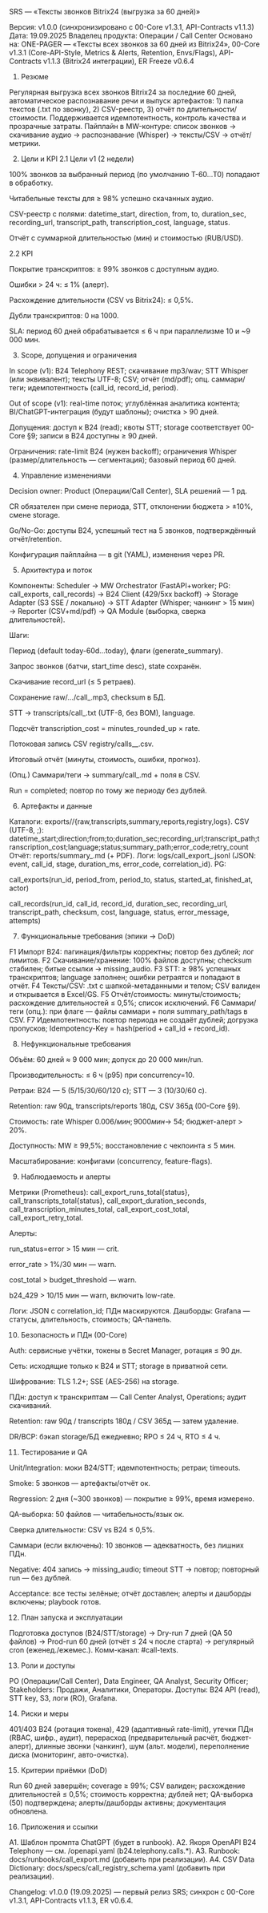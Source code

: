 SRS — «Тексты звонков Bitrix24 (выгрузка за 60 дней)»

Версия: v1.0.0 (синхронизировано с 00-Core v1.3.1, API-Contracts v1.1.3)
Дата: 19.09.2025
Владелец продукта: Операции / Call Center
Основано на: ONE-PAGER — «Тексты всех звонков за 60 дней из Bitrix24», 00-Core v1.3.1 (Core-API-Style, Metrics & Alerts, Retention, Envs/Flags), API-Contracts v1.1.3 (Bitrix24 интеграции), ER Freeze v0.6.4

1) Резюме

Регулярная выгрузка всех звонков Bitrix24 за последние 60 дней, автоматическое распознавание речи и выпуск артефактов: 1) папка текстов (.txt по звонку), 2) CSV-реестр, 3) отчёт по длительности/стоимости. Поддерживается идемпотентность, контроль качества и прозрачные затраты. Пайплайн в MW-контуре: список звонков → скачивание аудио → распознавание (Whisper) → тексты/CSV → отчёт/метрики.

2) Цели и KPI
2.1 Цели v1 (2 недели)

100% звонков за выбранный период (по умолчанию T-60…T0) попадают в обработку.

Читабельные тексты для ≥ 98% успешно скачанных аудио.

CSV-реестр с полями: datetime_start, direction, from, to, duration_sec, recording_url, transcript_path, transcription_cost, language, status.

Отчёт с суммарной длительностью (мин) и стоимостью (RUB/USD).

2.2 KPI

Покрытие транскриптов: ≥ 99% звонков с доступным аудио.

Ошибки > 24 ч: ≤ 1% (алерт).

Расхождение длительности (CSV vs Bitrix24): ≤ 0,5%.

Дубли транскриптов: 0 на 1000.

SLA: период 60 дней обрабатывается ≤ 6 ч при параллелизме 10 и ~9 000 мин.

3) Scope, допущения и ограничения

In scope (v1): B24 Telephony REST; скачивание mp3/wav; STT Whisper (или эквивалент); тексты UTF-8; CSV; отчёт (md/pdf); опц. саммари/теги; идемпотентность (call_id, record_id, period).

Out of scope (v1): real-time поток; углублённая аналитика контента; BI/ChatGPT-интеграция (будут шаблоны); очистка > 90 дней.

Допущения: доступ к B24 (read); квоты STT; storage соответствует 00-Core §9; записи в B24 доступны ≥ 90 дней.

Ограничения: rate-limit B24 (нужен backoff); ограничения Whisper (размер/длительность — сегментация); базовый период 60 дней.

4) Управление изменениями

Decision owner: Product (Операции/Call Center), SLA решений — 1 рд.

CR обязателен при смене периода, STT, отклонении бюджета > ±10%, смене storage.

Go/No-Go: доступы B24, успешный тест на 5 звонков, подтверждённый отчёт/retention.

Конфигурация пайплайна — в git (YAML), изменения через PR.

5) Архитектура и поток

Компоненты: Scheduler → MW Orchestrator (FastAPI+worker; PG: call_exports, call_records) → B24 Client (429/5xx backoff) → Storage Adapter (S3 SSE / локально) → STT Adapter (Whisper; чанкинг > 15 мин) → Reporter (CSV+md/pdf) → QA Module (выборка, сверка длительностей).

Шаги:

Период (default today-60d…today), флаги (generate_summary).

Запрос звонков (батчи, start_time desc), state сохранён.

Скачивание record_url (≤ 5 ретраев).

Сохранение raw/…/call_<id>.mp3, checksum в БД.

STT → transcripts/call_<id>.txt (UTF-8, без BOM), language.

Подсчёт transcription_cost = minutes_rounded_up × rate.

Потоковая запись CSV registry/calls_<from>_<to>.csv.

Итоговый отчёт (минуты, стоимость, ошибки, прогноз).

(Опц.) Саммари/теги → summary/call_<id>.md + поля в CSV.

Run = completed; повтор по тому же периоду без дублей.

6) Артефакты и данные

Каталоги: exports/<period>/{raw,transcripts,summary,reports,registry,logs}.
CSV (UTF-8, ;):
datetime_start;direction;from;to;duration_sec;recording_url;transcript_path;transcription_cost;language;status;summary_path;error_code;retry_count
Отчёт: reports/summary_<period>.md (+ PDF).
Логи: logs/call_export_<ts>.jsonl (JSON: event, call_id, stage, duration_ms, error_code, correlation_id).
PG:

call_exports(run_id, period_from, period_to, status, started_at, finished_at, actor)

call_records(run_id, call_id, record_id, duration_sec, recording_url, transcript_path, checksum, cost, language, status, error_message, attempts)

7) Функциональные требования (эпики → DoD)

F1 Импорт B24: пагинация/фильтры корректны; повтор без дублей; лог лимитов.
F2 Скачивание/хранение: 100% файлов доступны; checksum стабилен; битые ссылки → missing_audio.
F3 STT: ≥ 98% успешных транскриптов; language заполнен; ошибки ретраятся и попадают в отчёт.
F4 Тексты/CSV: .txt с шапкой-метаданными и телом; CSV валиден и открывается в Excel/GS.
F5 Отчёт/стоимость: минуты/стоимость; расхождение длительностей ≤ 0,5%; список исключений.
F6 Саммари/теги (опц.): при флаге — файлы саммари + поля summary_path/tags в CSV.
F7 Идемпотентность: повтор периода не создаёт дублей; догрузка пропусков; Idempotency-Key = hash(period + call_id + record_id).

8) Нефункциональные требования

Объём: 60 дней ≈ 9 000 мин; допуск до 20 000 мин/run.

Производительность: ≤ 6 ч (p95) при concurrency=10.

Ретраи: B24 — 5 (5/15/30/60/120 c); STT — 3 (10/30/60 c).

Retention: raw 90д, transcripts/reports 180д, CSV 365д (00-Core §9).

Стоимость: rate Whisper $0.006/мин; 9 000 мин → ~$54; бюджет-алерт > 20%.

Доступность: MW ≥ 99,5%; восстановление с чекпоинта ≤ 5 мин.

Масштабирование: конфигами (concurrency, feature-flags).

9) Наблюдаемость и алерты

Метрики (Prometheus):
call_export_runs_total{status}, call_transcripts_total{status}, call_export_duration_seconds, call_transcription_minutes_total, call_export_cost_total, call_export_retry_total.

Алерты:

run_status=error > 15 мин — crit.

error_rate > 1%/30 мин — warn.

cost_total > budget_threshold — warn.

b24_429 > 10/15 мин — warn, включить low-rate.

Логи: JSON с correlation_id; ПДн маскируются.
Дашборды: Grafana — статусы, длительность, стоимость; QA-панель.

10) Безопасность и ПДн (00-Core)

Auth: сервисные учётки, токены в Secret Manager, ротация ≤ 90 дн.

Сеть: исходящие только к B24 и STT; storage в приватной сети.

Шифрование: TLS 1.2+; SSE (AES-256) на storage.

ПДн: доступ к транскриптам — Call Center Analyst, Operations; аудит скачиваний.

Retention: raw 90д / transcripts 180д / CSV 365д — затем удаление.

DR/BCP: бэкап storage/БД ежедневно; RPO ≤ 24 ч, RTO ≤ 4 ч.

11) Тестирование и QA

Unit/Integration: моки B24/STT; идемпотентность; ретраи; timeouts.

Smoke: 5 звонков — артефакты/отчёт ок.

Regression: 2 дня (~300 звонков) — покрытие ≥ 99%, время измерено.

QA-выборка: 50 файлов — читабельность/язык ок.

Сверка длительности: CSV vs B24 ≤ 0,5%.

Саммари (если включены): 10 звонков — адекватность, без лишних ПДн.

Negative: 404 запись → missing_audio; timeout STT → повтор; повторный run — без дублей.

Acceptance: все тесты зелёные; отчёт доставлен; алерты и дашборды включены; playbook готов.

12) План запуска и эксплуатации

Подготовка доступов (B24/STT/storage) → Dry-run 7 дней (QA 50 файлов) → Prod-run 60 дней (отчёт ≤ 24 ч после старта) → регулярный cron (еженед./ежемес.). Комм-канал: #call-texts.

13) Роли и доступы

PO (Операции/Call Center), Data Engineer, QA Analyst, Security Officer; Stakeholders: Продажи, Аналитики, Операторы. Доступы: B24 API (read), STT key, S3, логи (RO), Grafana.

14) Риски и меры

401/403 B24 (ротация токена), 429 (адаптивный rate-limit), утечки ПДн (RBAC, шифр., аудит), перерасход (предварительный расчёт, бюджет-алерт), длинные звонки (чанкинг), шум (альт. модели), переполнение диска (мониторинг, авто-очистка).

15) Критерии приёмки (DoD)

Run 60 дней завершён; coverage ≥ 99%; CSV валиден; расхождение длительностей ≤ 0,5%; стоимость корректна; дублей нет; QA-выборка (50) подтверждена; алерты/дашборды активны; документация обновлена.

16) Приложения и ссылки

A1. Шаблон промпта ChatGPT (будет в runbook).
A2. Якоря OpenAPI B24 Telephony — см. /openapi.yaml (b24.telephony.calls.*).
A3. Runbook: docs/runbooks/call_export.md (добавить при реализации).
A4. CSV Data Dictionary: docs/specs/call_registry_schema.yaml (добавить при реализации).

Changelog: v1.0.0 (19.09.2025) — первый релиз SRS; синхрон с 00-Core v1.3.1, API-Contracts v1.1.3, ER v0.6.4.
